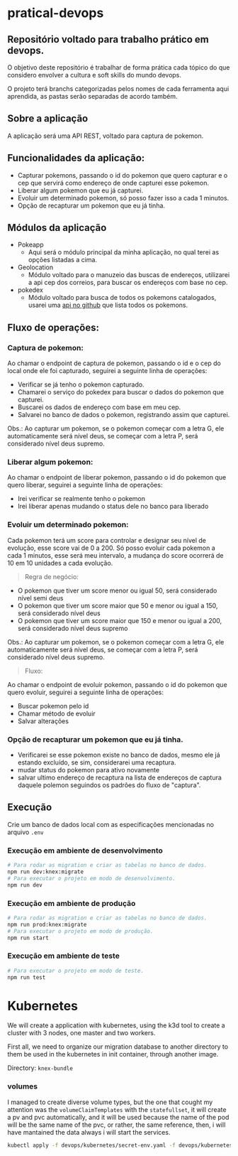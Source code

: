 # pratical-devops
## Repositório voltado para trabalho prático em devops.

O objetivo deste repositório é trabalhar de forma prática cada tópico do que considero envolver a cultura e soft skills do mundo devops.

O projeto terá branchs categorizadas pelos nomes de cada ferramenta aqui aprendida, as pastas serão separadas de acordo também.

## Sobre a aplicação

A aplicação será uma API REST, voltado para captura de pokemon.

## Funcionalidades da aplicação:

* Capturar pokemons, passando o id do pokemon que quero capturar e o cep que servirá como endereço de onde capturei esse pokemon.
* Liberar algum pokemon que eu já capturei.
* Evoluir um determinado pokemon, só posso fazer isso a cada 1 minutos.
* Opção de recapturar um pokemon que eu já tinha.

## Módulos da aplicação

* Pokeapp
    * Aqui será o módulo principal da minha aplicação, no qual terei as opções listadas a cima.
* Geolocation
    * Módulo voltado para o manuzeio das buscas de endereços, utilizarei a api cep dos correios, para buscar os endereços com base no cep.
* pokedex
    * Módulo voltado para busca de todos os pokemons catalogados, usarei uma [api no github](https://documenter.getpostman.com/view/10670805/SzS2xToN) que lista todos os pokemons.

## Fluxo de operações:

### Captura de pokemon:

Ao chamar o endpoint de captura de pokemon, passando o id e o cep do local onde ele foi capturado, seguirei a seguinte linha de operações:

* Verificar se já tenho o pokemon capturado.
* Chamarei o serviço do pokedex para buscar o dados do pokemon que capturei.
* Buscarei os dados de endereço com base em meu cep.
* Salvarei no banco de dados o pokemon, registrando assim que capturei.

Obs.: Ao capturar um pokemon, se o pokemon começar com a letra G, ele automaticamente será nível deus, se começar com a letra P, será considerado nível deus supremo.
        
### Liberar algum pokemon:

Ao chamar o endpoint de liberar pokemon, passando o id do pokemon que quero liberar, seguirei a seguinte linha de operações:

* Irei verificar se realmente tenho o pokemon
* Irei liberar apenas mudando o status dele no banco para liberado

### Evoluir um determinado pokemon:

Cada pokemon terá um score para controlar e designar seu nível de evolução, esse score vai de 0 a 200.
Só posso evoluir cada pokemon a cada 1 minutos, esse será meu intervalo, a mudança do score ocorrerá de 10 em 10 unidades a cada evolução.

> Regra de negócio:

* O pokemon que tiver um score menor ou igual 50, será considerado nível semi deus
* O pokemon que tiver um score maior que 50 e menor ou igual a 150, será considerado nível deus
* O pokemon que tiver um score maior que 150 e menor ou igual a 200, será considerado nível deus supremo


Obs.: Ao capturar um pokemon, se o pokemon começar com a letra G, ele automaticamente será nível deus, se começar com a letra P, será considerado nível deus supremo.

> Fluxo:

Ao chamar o endpoint de evoluir pokemon, passando o id do pokemon que quero evoluir, seguirei a seguinte linha de operações:

* Buscar pokemon pelo id
* Chamar método de evoluir
* Salvar alterações

### Opção de recapturar um pokemon que eu já tinha.

* Verificarei se esse pokemon existe no banco de dados, mesmo ele já estando excluído, se sim, considerarei uma recaptura.
* mudar status do pokemon para ativo novamente
* salvar ultimo endereço de recaptura na lista de endereços de captura daquele polemon seguindos os padrões do fluxo de "captura".


## Execução

Crie um banco de dados local com as especificações mencionadas no arquivo `.env`

### Execução em ambiente de desenvolvimento

```bash
# Para rodar as migration e criar as tabelas no banco de dados.
npm run dev:knex:migrate
# Para executar o projeto em modo de desenvolvimento.
npm run dev
```

### Execução em ambiente de produção

```bash
# Para rodar as migration e criar as tabelas no banco de dados.
npm run prod:knex:migrate
# Para executar o projeto em modo de produção.
npm run start
```

### Execução em ambiente de teste

```bash
# Para executar o projeto em modo de teste.
npm run test
```

# Kubernetes

We will create a application with kubernetes, using the k3d tool to create a cluster with 3 nodes, one master and two workers.

First all, we need to organize our migration database to another directory to them be used in the kubernetes in init container, through another image.

Directory: `knex-bundle`

### volumes

I managed to create diverse volume types, but the one that cought my attention was the `volumeClaimTemplates` with
the `statefullset`, it will create a pv and pvc automatically, and it will be used because the name of the pod will be the same name of the pvc, or rather, the same reference, then, i will have mantained the data always i will start the 
services.

```bash
kubectl apply -f devops/kubernetes/secret-env.yaml -f devops/kubernetes/mysql.yaml -f devops/kubernetes/pokeapp.yaml
```